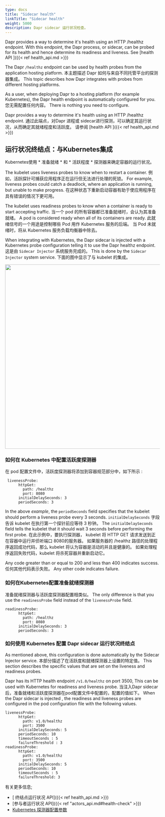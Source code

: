 ```yaml
---
type: docs
title: "Sidecar health"
linkTitle: "Sidecar health"
weight: 5000
description: Dapr sidecar 运行状况检查。
---
```


Dapr provides a way to determine it's health using an HTTP /healthz endpoint. With this endpoint, the Dapr process, or sidecar, can be probed for its health and hence determine its readiness and liveness. See [health API ]({{< ref health_api.md >}})

The Dapr `/healthz` endpoint can be used by health probes from the application hosting platform. 本主题描述 Dapr 如何与来自不同托管平台的探测器集成。 This topic describes how Dapr integrates with probes from different hosting platforms.

As a user, when deploying Dapr to a hosting platform (for example Kubernetes), the Dapr health endpoint is automatically configured for you. 您无需配置任何内容。 There is nothing you need to configure.

Dapr provides a way to determine it's health using an HTTP /healthz endpoint. 通过此端点，对Dapr 进程或 sidecar进行探测，可以确定其运行状况，从而确定其就绪程度和活跃度。 请参阅 [health API ]({{< ref health_api.md >}})

## 运行状况终结点：与Kubernetes集成

Kubernetes使用 * 准备就绪 * 和 * 活跃程度 * 探测器来确定容器的运行状况。

The kubelet uses liveness probes to know when to restart a container. 例如，活跃探针可捕获应用程序正在运行但无法进行处理的死锁。 For example, liveness probes could catch a deadlock, where an application is running, but unable to make progress. 在这种状态下重新启动容器有助于使应用程序在具有错误的情况下更可用。

The kubelet uses readiness probes to know when a container is ready to start accepting traffic. 当一个 pod 的所有容器都已准备就绪时，会认为其准备就绪。 A pod is considered ready when all of its containers are ready. 此就绪信号的一个用途是控制哪些 Pod 用作 Kubernetes 服务的后端。 当 Pod 未就绪时，将从 Kubernetes 服务负载均衡器中除去。

When integrating with Kubernetes, the Dapr sidecar is injected with a Kubernetes probe configuration telling it to use the Dapr healthz endpoint. 这是由 `Sidecar Injector` 系统服务完成的。 This is done by the `Sidecar Injector` system service. 下面的图中显示了与 kubelet 的集成。

<img src="/images/security-mTLS-dapr-system-services.png" width=600>

### 如何在 Kubernetes 中配置活跃度探测器

在 pod 配置文件中，活跃度探测器将添加到容器规范部分中，如下所示 :

```
 livenessProbe:
      httpGet:
        path: /healthz
        port: 8080
      initialDelaySeconds: 3
      periodSeconds: 3
```

In the above *example*, the `periodSeconds` field specifies that the kubelet should perform a liveness probe every 3 seconds. `initialDelaySeconds` 字段告诉 kubelet 在执行第一个探针前应等待 3 秒钟。 The `initialDelaySeconds` field tells the kubelet that it should wait 3 seconds before performing the first probe. 在此示例中，要执行探测器， kubelet 将 HTTP GET 请求发送到正在容器中运行并侦听端口 8080的服务器。 如果服务器的 /healthz 路径的处理程序返回成功代码，那么 kubelet 将认为容器是活动的并且是健康的。 如果处理程序返回失败代码，kubelet 将杀死容器并重新启动它。

Any code greater than or equal to 200 and less than 400 indicates success. 任何其他代码表示失败。 Any other code indicates failure.

### 如何在Kubernetes配置准备就绪探测器

准备就绪探测器与活跃度探测器配置相类似。 The only difference is that you use the `readinessProbe` field instead of the `livenessProbe` field.

```
readinessProbe:
      httpGet:
        path: /healthz
        port: 8080
      initialDelaySeconds: 3
      periodSeconds: 3
```

### 如何使用 Kubernetes 配置 Dapr sidecar 运行状况终结点
As mentioned above, this configuration is done automatically by the Sidecar Injector service. 本部分描述了在活跃度和就绪探测器上设置的特定值。 This section describes the specific values that are set on the liveness and readiness probes.

Dapr has its HTTP health endpoint `/v1.0/healthz` on port 3500, This can be used with Kubernetes for readiness and liveness probe. 当注入Dapr sidecar后，准备就绪和活跃度探测器在pod配置文件中配置的，配置的值如下。 When the Dapr sidecar is injected , the readiness and liveness probes are configured in the pod configuration file with the following values.

```
livenessProbe:
      httpGet:
        path: v1.0/healthz
        port: 3500
      initialDelaySeconds: 5
      periodSeconds: 10
      timeoutSeconds : 5
      failureThreshold : 3
readinessProbe:
      httpGet:
        path: v1.0/healthz
        port: 3500
      initialDelaySeconds: 5
      periodSeconds: 10
      timeoutSeconds : 5
      failureThreshold: 3
```

有关更多信息;

- [ 终结点运行状况 API]({{< ref health_api.md >}})
- [参与者运行状况 API]({{< ref "actors_api.md#health-check" >}})
- [Kubernetes 探测器配置参数](https://kubernetes.io/docs/tasks/configure-pod-container/configure-liveness-readiness-startup-probes/)
